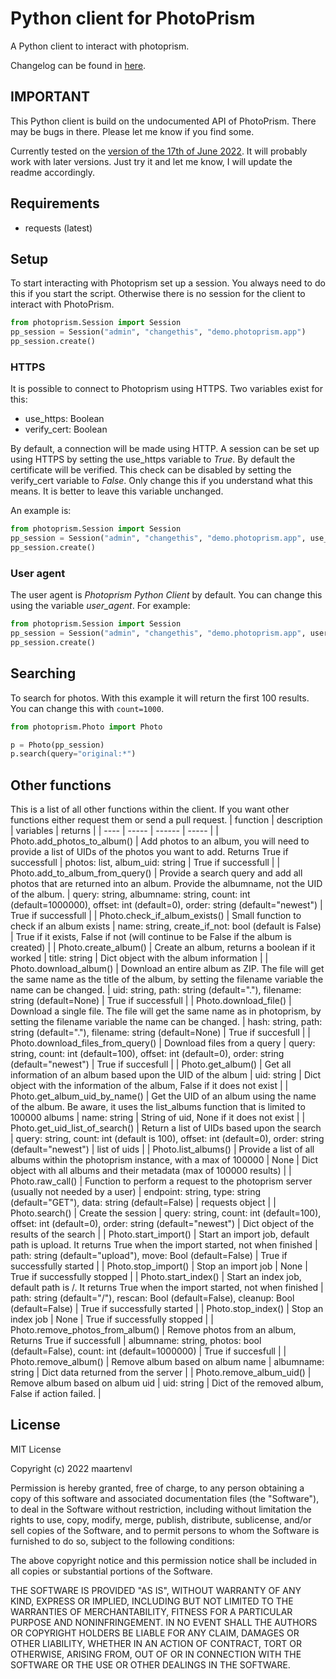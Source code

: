 # Python client for PhotoPrism 
A Python client to interact with photoprism.

Changelog can be found in [here](./changelog.md).

## IMPORTANT
This Python client is build on the undocumented API of PhotoPrism. There may be bugs in there. Please let me know if you find some. 

Currently tested on the [version of the 17th of June 2022](https://github.com/photoprism/photoprism/releases/tag/220617-0402b8d3). It will probably work with later versions. Just try it and let me know, I will update the readme accordingly.  

## Requirements
- requests (latest)

## Setup
To start interacting with Photoprism set up a session. You always need to do this if you start the script. Otherwise there is no session for the client to interact with PhotoPrism.
``` python
from photoprism.Session import Session
pp_session = Session("admin", "changethis", "demo.photoprism.app")
pp_session.create()
```

### HTTPS
It is possible to connect to Photoprism using HTTPS. Two variables exist for this:
- use_https: Boolean
- verify_cert: Boolean

By default, a connection will be made using HTTP. A session can be set up using HTTPS by setting the use_https variable to _True_. By default the certificate will be verified. This check can be disabled by setting the verify_cert variable to _False_. Only change this if you understand what this means. It is better to leave this variable unchanged. 

An example is:
```python
from photoprism.Session import Session
pp_session = Session("admin", "changethis", "demo.photoprism.app", use_https=True, verify_cert=False)
pp_session.create()
```

### User agent
The user agent is _Photoprism Python Client_ by default. You can change this using the variable _user_agent_. 
For example:
```python
from photoprism.Session import Session
pp_session = Session("admin", "changethis", "demo.photoprism.app", user_agent="Hello World! This is an example.")
pp_session.create()
```

## Searching
To search for photos. With this example it will return the first 100 results. You can change this with `count=1000`.

```python
from photoprism.Photo import Photo

p = Photo(pp_session)
p.search(query="original:*")
```

## Other functions
This is a list of all other functions within the client. If you want other functions either request them or send a pull request.
| function | description | variables | returns |
| ---- | ----- | ------ | ----- |
| Photo.add_photos_to_album() | Add photos to an album, you will need to provide a list of UIDs of the photos you want to add. Returns True if successfull | photos: list, album_uid: string | True if successfull  |
| Photo.add_to_album_from_query() | Provide a search query and add all photos that are returned into an album. Provide the albumname, not the UID of the album. | query: string, albumname: string, count: int (default=1000000), offset: int (default=0), order: string (default="newest") | True if successfull |
| Photo.check_if_album_exists() | Small function to check if an album exists | name: string, create_if_not: bool (default is False) | True if it exists, False if not (will continue to be False if the album is created) |
| Photo.create_album() | Create an album, returns a boolean if it worked | title: string | Dict object with the album information |
| Photo.download_album() | Download an entire album as ZIP. The file will get the same name as the title of the album, by setting the filename variable the name can be changed. | uid: string, path: string (default="."), filename: string (default=None) | True if successfull |
| Photo.download_file() | Download a single file. The file will get the same name as in photoprism, by setting the filename variable the name can be changed. | hash: string, path: string (default="."), filename: string (default=None) | True if succesfull |
| Photo.download_files_from_query() | Download files from a query | query: string, count: int (default=100), offset: int (default=0), order: string (default="newest") | True if succesfull | 
| Photo.get_album() | Get all information of an album based upon the UID of the album | uid: string | Dict object with the information of the album, False if it does not exist |
| Photo.get_album_uid_by_name() | Get the UID of an album using the name of the album. Be aware, it uses the list_albums function that is limited to 100000 albums | name: string | String of uid, None if it does not exist |
| Photo.get_uid_list_of_search() | Return a list of UIDs based upon the search | query: string, count: int (default is 100), offset: int (default=0), order: string (default="newest") | list of uids |
| Photo.list_albums() | Provide a list of all albums within the photoprism instance, with a max of 100000 | None | Dict object with all albums and their metadata (max of 100000 results) |
| Photo.raw_call() | Function to perform a request to the photoprism server (usually not needed by a user) | endpoint: string, type: string (default="GET"), data: string (default=False) | requests object |
| Photo.search() | Create the session | query: string, count: int (default=100), offset: int (default=0), order: string (default="newest") | Dict object of the results of the search |
| Photo.start_import() | Start an import job, default path is upload. It returns True when the import started, not when finished | path: string (default="upload"), move: Bool (default=False) | True if successfully started |
| Photo.stop_import() | Stop an import job | None | True if successfully stopped |
| Photo.start_index() | Start an index job, default path is /. It returns True when the import started, not when finished | path: string (default="/"), rescan: Bool (default=False), cleanup: Bool (default=False) | True if successfully started |
| Photo.stop_index() | Stop an index job | None | True if successfully stopped |
| Photo.remove_photos_from_album() | Remove photos from an album, Returns True if successfull | albumname: string, photos: bool (default=False), count: int (default=1000000) | True if succesfull |
| Photo.remove_album() | Remove album based on album name | albumname: string | Dict data returned from the server |
| Photo.remove_album_uid() | Remove album based on album uid | uid: string | Dict of the removed album, False if action failed. |


## License 
MIT License

Copyright (c) 2022 maartenvl

Permission is hereby granted, free of charge, to any person obtaining a copy
of this software and associated documentation files (the "Software"), to deal
in the Software without restriction, including without limitation the rights
to use, copy, modify, merge, publish, distribute, sublicense, and/or sell
copies of the Software, and to permit persons to whom the Software is
furnished to do so, subject to the following conditions:

The above copyright notice and this permission notice shall be included in all
copies or substantial portions of the Software.

THE SOFTWARE IS PROVIDED "AS IS", WITHOUT WARRANTY OF ANY KIND, EXPRESS OR
IMPLIED, INCLUDING BUT NOT LIMITED TO THE WARRANTIES OF MERCHANTABILITY,
FITNESS FOR A PARTICULAR PURPOSE AND NONINFRINGEMENT. IN NO EVENT SHALL THE
AUTHORS OR COPYRIGHT HOLDERS BE LIABLE FOR ANY CLAIM, DAMAGES OR OTHER
LIABILITY, WHETHER IN AN ACTION OF CONTRACT, TORT OR OTHERWISE, ARISING FROM,
OUT OF OR IN CONNECTION WITH THE SOFTWARE OR THE USE OR OTHER DEALINGS IN THE
SOFTWARE.
